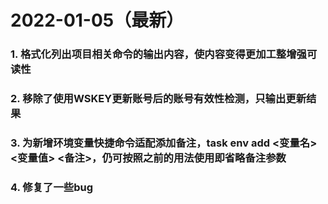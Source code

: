 # 2022-01-05（最新）

### 1. 格式化列出项目相关命令的输出内容，使内容变得更加工整增强可读性
### 2. 移除了使用WSKEY更新账号后的账号有效性检测，只输出更新结果
### 3. 为新增环境变量快捷命令适配添加备注，task env add <变量名> <变量值> <备注>，仍可按照之前的用法使用即省略备注参数
### 4. 修复了一些bug
